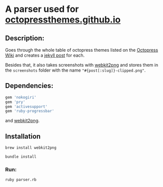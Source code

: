 # A parser used for [octopressthemes.github.io](http://octopressthemes.github.io)

## Description:

Goes through the whole table of octopress themes listed on the [Octopress Wiki](https://github.com/imathis/octopress/wiki/3rd-Party-Octopress-Themes) and creates a [jekyll post](http://jekyllrb.com/docs/posts/) for each.

Besides that, it also takes screenshots with [webkit2png](https://github.com/paulhammond/webkit2png) and stores them in the `screenshots` folder with the name `"#{post[:slug]}-clipped.png"`.

## Dependencies:

```ruby
gem 'nokogiri'
gem 'pry'
gem 'activesupport'
gem 'ruby-progressbar'
```

and [webkit2png](https://github.com/paulhammond/webkit2png).


## Installation

```bash
brew install webkit2png
```

```bash
bundle install
```

### Run:

```bash
ruby parser.rb
```
